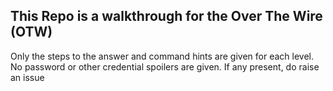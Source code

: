 ## This Repo is a walkthrough for the Over The Wire (OTW) 
Only the steps to the answer and command hints are given for each level. No password or other credential spoilers are given. If any present, do raise an issue
